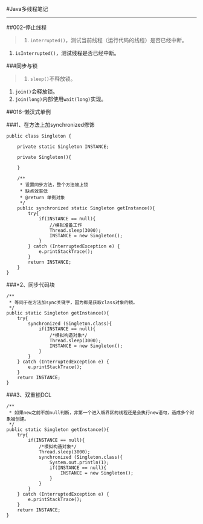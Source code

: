 #Java多线程笔记

----------

##002-停止线程
>1. `interrupted()`，测试当前线程（运行代码的线程）是否已经中断。
1. `isInterrupted()`，测试线程是否已经中断。

###同步与锁
>1. `sleep()`不释放锁。
1. `join()`会释放锁。
1. `join(long)`内部使用`wait(long)`实现。

##016-懒汉式单例

###1、在方法上加synchronized修饰
```
public class Singleton {

    private static Singleton INSTANCE;

    private Singleton(){

    }

    /**
     * 设置同步方法，整个方法被上锁
     * 缺点效率低
     * @return 单例对象
     */
    public synchronized static Singleton getInstance(){
        try{
            if(INSTANCE == null){
                //模拟准备工作
                Thread.sleep(3000);
                INSTANCE = new Singleton();
            }
        } catch (InterruptedException e) {
            e.printStackTrace();
        }
        return INSTANCE;
    }
}
```
###*2、同步代码块
```
/**
 * 等同于在方法加sync关键字，因为都是获取class对象的锁。
 */
public static Singleton getInstance(){
    try{
        synchronized (Singleton.class){
            if(INSTANCE == null){
                /*模拟构造对象*/
                Thread.sleep(3000);
                INSTANCE = new Singleton();
            }
        }
    } catch (InterruptedException e) {
        e.printStackTrace();
    }
    return INSTANCE;
}
```
###3、双重锁DCL
```
/**
 * 如果new之前不加null判断，非第一个进入临界区的线程还是会执行new语句，造成多个对象被创建。
 */
public static Singleton getInstance(){
    try{
        if(INSTANCE == null){
            /*模拟构造对象*/
            Thread.sleep(3000);
            synchronized (Singleton.class){
                System.out.println(1);
                if(INSTANCE == null){
                    INSTANCE = new Singleton();
                }
            }
        }
    } catch (InterruptedException e) {
        e.printStackTrace();
    }
    return INSTANCE;
}
```
